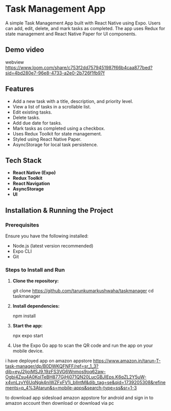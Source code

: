 # Task Management App

A simple Task Management App built with React Native using Expo. Users can add, edit, delete, and mark tasks as completed. The app uses Redux for state management and React Native Paper for UI components.

## Demo video
webview
https://www.loom.com/share/c753f2dd7579451987f66b4caa877bed?sid=4bd280e7-96e8-4733-a2e0-2b726f1fb97f

## Features
- Add a new task with a title, description, and priority level.
- View a list of tasks in a scrollable list.
- Edit existing tasks.
- Delete tasks.
- Add due date for tasks.
- Mark tasks as completed using a checkbox.
- Uses Redux Toolkit for state management.
- Styled using React Native Paper.
- AsyncStorage for local task persistence.

## Tech Stack

- **React Native (Expo)**
- **Redux Toolkit** 
- **React Navigation**
- **AsyncStorage**
- **UI**

## Installation & Running the Project

### Prerequisites
Ensure you have the following installed:
- Node.js (latest version recommended)
- Expo CLI
- Git

### Steps to Install and Run
1. **Clone the repository:**

   git clone https://github.com/tarunkumarkushwaha/taskmanager
   cd taskmanager

2. **Install dependencies:**

   npm install

3. **Start the app:**

   npx expo start

4. Use the Expo Go app to scan the QR code and run the app on your mobile device.

i have deployed app on amazon appstore
https://www.amazon.in/tarun-T-task-manager/dp/B0DWKQFNFF/ref=sr_1_3?dib=eyJ2IjoiMSJ9.19zFS3VG6Wnmos9oq62aw-Ogbi4Zsu4A0KolTeBH877GjHj071QN20LucGBJIEps.K6qZL2Y5uW-x4vnLzyY6UqNgk4niWZFxFV1j_bllntM&dib_tag=se&qid=1739205308&refinements=p_4%3Atarun&s=mobile-apps&search-type=ss&sr=1-3

to download app sidesload amazon appstore for android 
and sign in to amazon account then download 
or download via pc



